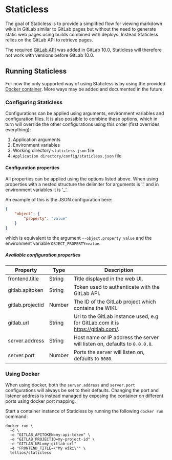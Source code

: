 # Staticless
The goal of Staticless is to provide a simplified flow for viewing markdown wikis in GitLab similar to GitLab pages but without the need to generate static web pages using builds combined with deploys. Instead Staticless relies on the GitLab API to retrieve pages.

The required [GitLab API](https://docs.gitlab.com/ce/api/wikis.html) was added in GitLab 10.0, Staticless will therefore not work with versions before GitLab 10.0.

## Running Staticless
For now the only supported way of using Staticless is by using the provided [Docker container](https://store.docker.com/community/images/tellios/staticless). More ways may be added and documented in the future.

### Configuring Staticless
Configurations can be applied using arguments, environment variables and configuration files. It is also possible to combine these options, which in turn will override the other configurations using this order (first overrides everything):

1. Application arguments
2. Environment variables
3. Working directory `staticless.json` file
4. `Application directory/config/staticless.json` file

#### Configuration properties
All properties can be applied using the options listed above. When using properties with a nested structure the delimiter for arguments is '.' and in environment variables it is '_'.

An example of this is the JSON configuration here:

```json
{
    "object": {
        "property": "value"
    }
}
```

which is equivalent to the argument `--object.property value` and the environment variable `OBJECT_PROPERTY=value`.

##### Available configuration properties

| Property         | Type     | Description                                                                    |
| ---------------- | -------- | ------------------------------------------------------------------------------ |
| frontend.title   | String   | Title displayed in the web UI.                                                 |
| gitlab.apitoken  | String   | Token used to authenticate with the GitLab API.                                |
| gitlab.projectid | Number   | The ID of the GitLab project which contains the WIKI.                          |
| gitlab.url       | String   | Url to the GitLab instance used, e.g for GitLab.com it is https://gitlab.com/. |
| server.address   | String   | Host name or IP address the server will listen on, defaults to `0.0.0.0`.      |
| server.port      | Number   | Ports the server will listen on, defaults to `8080`.                           |

### Using Docker
When using docker, both the `server.address` and `server.port` configurations will always be set to their defaults. Changing the port and listener address is instead managed by exposing the container on different ports using docker port mapping.

Start a container instance of Staticless by running the following `docker run` command:

```shell
docker run \
  -d \
  -e "GITLAB_APITOKEN=my-api-token" \
  -e "GITLAB_PROJECTID=my-project-id" \
  -e "GITLAB_URL=my-gitlab-url"
  -e "FRONTEND_TITLE=\"My wiki\"" \
  tellios/staticless
```
